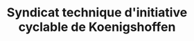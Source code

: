 ---
title: "Syndicat technique d'initiative cyclable de Koenigshoffen"
url: /strasbourg/syndicat-technique-dinitiative-cyclable-de-koenigshoffen/
shop: vélo
---